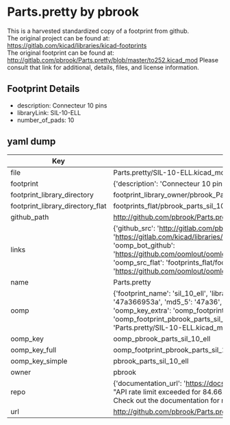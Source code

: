 # Parts.pretty by pbrook  
This is a harvested standardized copy of a footprint from github.  
The original project can be found at:  
https://gitlab.com/kicad/libraries/kicad-footprints  
The original footprint can be found at:
http://gitlab.com/pbrook/Parts.pretty/blob/master/to252.kicad_mod
Please consult that link for additional, details, files, and license information.  
## Footprint Details
* description: Connecteur 10 pins  
* libraryLink: SIL-10-ELL  
* number_of_pads: 10  
## yaml dump  
| Key | Value |  
| --- | --- |  
| file | Parts.pretty/SIL-10-ELL.kicad_mod |  
| footprint | {'description': 'Connecteur 10 pins', 'libraryLink': 'SIL-10-ELL', 'number_of_pads': 10} |  
| footprint_library_directory | footprint_library_owner/pbrook_Parts.pretty |  
| footprint_library_directory_flat | footprints_flat/pbrook_parts_sil_10_ell/working |  
| github_path | http://github.com/pbrook/Parts.pretty/blob/master/SIL-10-ELL.kicad_mod |  
| links | {'github_src': 'http://gitlab.com/pbrook/Parts.pretty/blob/master/to252.kicad_mod', 'github_src_repo': 'https://gitlab.com/kicad/libraries/kicad-footprints', 'oomp_bot': 'footprints/pbrook_parts_sil_10_ell/working', 'oomp_bot_github': 'https://github.com/oomlout/oomlout_oomp_footprint_bot/tree/main/footprints/pbrook_parts_sil_10_ell/working', 'oomp_src_flat': 'footprints_flat/footprints_flat/pbrook_parts_sil_10_ell/working', 'oomp_src_flat_github': 'https://github.com/oomlout/oomlout_oomp_footprint_src/tree/main/footprints_flat/pbrook_parts_sil_10_ell/working'} |  
| name | Parts.pretty |  
| oomp | {'footprint_name': 'sil_10_ell', 'library_name': 'parts', 'md5': '47a366953acbfd85159a984efb055e2f', 'md5_10': '47a366953a', 'md5_5': '47a36', 'md5_6': '47a366', 'oomp_key': 'oomp_pbrook_parts_sil_10_ell', 'oomp_key_extra': 'oomp_footprint_pbrook_parts_sil_10_ell', 'oomp_key_full': 'oomp_footprint_pbrook_parts_sil_10_ell_47a366', 'oomp_key_simple': 'pbrook_parts_sil_10_ell', 'original_filename': 'Parts.pretty/SIL-10-ELL.kicad_mod', 'owner_name': 'pbrook'} |  
| oomp_key | oomp_pbrook_parts_sil_10_ell |  
| oomp_key_full | oomp_footprint_pbrook_parts_sil_10_ell |  
| oomp_key_simple | pbrook_parts_sil_10_ell |  
| owner | pbrook |  
| repo | {'documentation_url': 'https://docs.github.com/rest/overview/resources-in-the-rest-api#rate-limiting', 'message': "API rate limit exceeded for 84.66.173.59. (But here's the good news: Authenticated requests get a higher rate limit. Check out the documentation for more details.)"} |  
| url | http://github.com/pbrook/Parts.pretty |  

